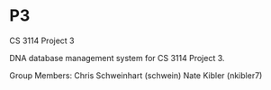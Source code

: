 P3
==

CS 3114 Project 3

DNA database management system for CS 3114 Project 3.

Group Members:
Chris Schweinhart (schwein)
Nate Kibler (nkibler7)
